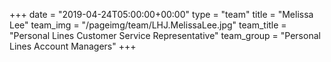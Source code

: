 +++
date = "2019-04-24T05:00:00+00:00"
type = "team"
title = "Melissa Lee"
team_img = "/pageimg/team/LHJ.MelissaLee.jpg"
team_title = "Personal Lines Customer Service Representative"
team_group = "Personal Lines Account Managers"
+++